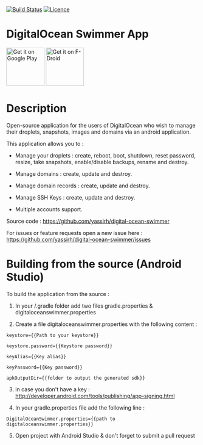 [![Build Status](https://travis-ci.org/yassirh/digitalocean-swimmer.svg?branch=master)](https://travis-ci.org/yassirh/digitalocean-swimmer)
[![Licence](https://img.shields.io/badge/license-MIT-blue.svg)](https://raw.githubusercontent.com/yassirh/digital-ocean-swimmer/master/LICENSE.md)

# DigitalOcean Swimmer App

<a href='https://play.google.com/store/apps/details?id=com.yassirh.digitalocean'><img alt='Get it on Google Play' src='https://play.google.com/intl/en_us/badges/images/generic/en_badge_web_generic.png' height="100"/></a> <a href="https://f-droid.org/app/com.yassirh.digitalocean"><img src="https://f-droid.org/badge/get-it-on.png" alt="Get it on F-Droid" height="100"></a>

# Description

Open-source application for the users of DigitalOcean who wish to manage their droplets, snapshots, images and domains via an android application.

This application allows you to :

* Manage your droplets : create, reboot, boot, shutdown, reset password, resize, take snapshots, enable/disable backups, rename and destroy.

* Manage domains : create, update and destroy.

* Manage domain records : create, update and destroy.

* Manage SSH Keys : create, update and destroy.

* Multiple accounts support.

Source code : https://github.com/yassirh/digital-ocean-swimmer

For issues or feature requests open a new issue here : https://github.com/yassirh/digital-ocean-swimmer/issues

# Building from the source (Android Studio)

To build the application from the source :

1) In your <user>/.gradle folder add two files gradle.properties & digitaloceanswimmer.properties
 
2) Create a file digitaloceanswimmer.properties with the following content :

```
keystore={{Path to your keystore}}

keystore.password={{Keystore password}}

keyAlias={{Key alias}}

keyPassword={{Key password}}

apkOutputDir={{folder to output the generated sdk}}
```

3) in case you don't have a key : http://developer.android.com/tools/publishing/app-signing.html

4) In your gradle.properties file add the following line : 

```
DigitalOceanSwimmer.properties={{path to digitaloceanswimmer.properties}}
```

5) Open project with Android Studio & don't forget to submit a pull request 
